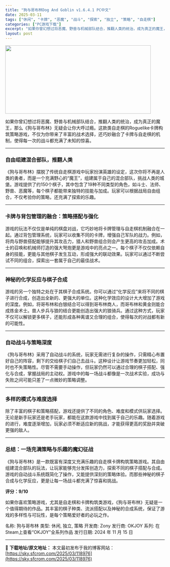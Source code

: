 ```yaml
---
title: "狗与哥布林Dog And Goblin v1.6.4.1 PC中文"
date: 2025-03-11
tags: ["休闲", "卡牌", "恶魔", "战斗", "探索", "独立", "策略", "自走棋"]
categories: ["PC游戏下载"]
excerpt: "如果你曾幻想过将恶魔、野兽与机械部队结合，推翻人类的统治，成为真正的魔王，那么《狗与哥布林》无疑会让你大呼过瘾。这款类自走棋的Roguelike卡牌构筑策略游戏，不仅为你带来了丰富的战术选择，还巧妙融合了卡牌与自走棋的机制，使得每一次的战斗都充满了未知的惊喜。 自由组建混合部队，推翻人类 《狗与哥布&hellip;"
layout: post
---
```


<img class="aligncenter size-full wp-image-118977" src="https://sky.sfcrom.com/wp-content/uploads/2025/03/2025031115084814.webp" alt="" width="460" height="215" />

如果你曾幻想过将恶魔、野兽与机械部队结合，推翻人类的统治，成为真正的魔王，那么《狗与哥布林》无疑会让你大呼过瘾。这款类自走棋的Roguelike卡牌构筑策略游戏，不仅为你带来了丰富的战术选择，还巧妙融合了卡牌与自走棋的机制，使得每一次的战斗都充满了未知的惊喜。

<hr />

<h3><strong>自由组建混合部队，推翻人类</strong></h3>
《狗与哥布林》摆脱了传统自走棋游戏中玩家扮演英雄的设定，这次你将不再是人类的勇者，而是一个充满野心的“魔王”，组建属于自己的混合部队，挑战人类的城堡。游戏提供了约150个棋子，其中包含了19种不同类型的角色，如斗士、法师、野兽、恶魔等，每个棋子都能带来独特的技能与加成。玩家可以根据战局自由组合，不仅考验你的策略，还充满了探索的乐趣。

<hr />

<h3><strong>卡牌与背包管理的融合：策略搭配与强化</strong></h3>
游戏的玩法不仅仅是单纯的棋盘对战，它巧妙地将卡牌管理与自走棋机制融合在一起。通过背包管理系统，玩家可以收集不同的卡牌，增强自己军队的战力。例如，将肉与野兽搭配能够提升其攻击力，猎人和野兽组合则会产生更高的攻击加成。术士的召唤和机械师打造的强大弩炮更是游戏中的亮点之一。每个棋子不仅仅依赖自身的技能，更能与其他棋子发生互动，形成强大的联动效果。玩家可以通过不断尝试不同的组合，探索出一套属于自己的最佳战术。

<hr />

<h3><strong>神秘的化学反应与棋子合成</strong></h3>
游戏的另一个独特之处在于其棋子合成系统。你可以通过“化学反应”来将不同的棋子进行合成，创造出全新的、更强大的单位。这种化学效应的设计大大增加了游戏的深度。例如，将哥布林和白银结合可以得到哥布林商人，而哥布林和黄金则能合成炼金术士。兽人步兵与狼的结合更能创造出强大的狼骑兵。通过这种方式，玩家不仅可以解锁更多棋子，还能形成各种离谱又合理的组合，使得每次的对战都有新的可能性。

<hr />

<h3><strong>自动战斗与策略深度</strong></h3>
《狗与哥布林》采用了自动战斗的系统，玩家无需进行复杂的操作，只需精心布置好自己的阵容，剩下的交给棋子们自己去战斗。这种设计让游戏节奏更加轻松，同时也不失策略性。尽管不需要手动操作，但玩家仍然可以通过合理的棋子搭配、强化与合成，掌握战局的主动权。游戏中的每一场战斗都像是一次战术实验，成功与失败之间可能只差了一点微妙的策略调整。

<hr />

<h3><strong>多样的模式与难度选择</strong></h3>
除了丰富的棋子和策略搭配，游戏还提供了不同的角色、难度和模式供玩家选择。无论是新手玩家还是老手玩家，都能在这款游戏中找到属于自己的乐趣。随着游戏的进行，难度逐渐增加，玩家必须不断适应新的挑战，才能获得更高的奖励并突破更强的敌人。

<hr />

<h3><strong>总结：一场充满策略与乐趣的魔幻征战</strong></h3>
《狗与哥布林》是一款既富有深度又充满乐趣的自走棋卡牌构筑策略游戏。其自由组建混合部队的玩法，让玩家能够充分发挥创造力，探索不同的棋子搭配与合成。游戏的自动战斗系统既简化了操作，又能提供深刻的策略体验。而那些神秘的棋子合成与化学反应，更是让每一场战斗都充满了惊喜和挑战。

<strong>评分：9/10</strong>

如果你喜欢策略游戏，尤其是自走棋和卡牌构筑类游戏，《狗与哥布林》无疑是一个值得期待的作品。其丰富的棋子种类、流派搭配以及神秘的合成系统，保证了游戏的多样性与可玩性，是每个策略爱好者的必玩之作。

名称: 狗与哥布林
类型: 休闲, 独立, 策略
开发商: Zony
发行商: OKJOY
系列: 在Steam上查看“OKJOY”全系列作品
发行日期: 2024 年 11 月 15 日

---
📖 **下载地址/原文地址：** 本文最初发布于我的博客网站：[https://sky.sfcrom.com/2025/03/118976](https://sky.sfcrom.com/2025/03/118976)
